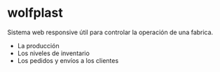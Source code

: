 # wolfplast
Sistema web responsive útil para controlar la operación de una fabrica.  
+ La producción 
+ Los niveles de inventario 
+ Los pedidos y envíos a los clientes
